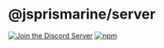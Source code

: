 # @jsprismarine/server

[![Join the Discord Server](https://img.shields.io/discord/704967868885762108?color=%237289DA&label=Discord)](https://discord.gg/6w8JWhy)
[![npm](https://img.shields.io/npm/dt/@jsprismarine/server)](https://www.npmjs.com/package/@jsprismarine/server)
